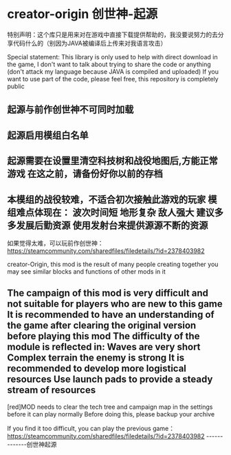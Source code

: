 # creator-origin  创世神-起源

特别声明：这个库只是用来对在游戏中直接下载提供帮助的，我没要说努力的去分享代码什么的（别因为JAVA被编译后上传来对我语言攻击）

Special statement: This library is only used to help with direct download in the game, I don't want to talk about trying to share the code or anything (don't attack my language because JAVA is compiled and uploaded)
If you want to use part of the code, please feel free, this repository is completely public

起源与前作创世神不可同时加载
  -
 起源启用模组白名单
  -
  起源需要在设置里清空科技树和战役地图后,方能正常游戏
  在这之前，请备份好你以前的存档
  -
  本模组的战役较难，不适合初次接触此游戏的玩家
  模组难点体现在：
波次时间短
地形复杂
敌人强大
建议多多发展后勤资源
使用发射台来提供源源不断的资源
-
如果觉得太难，可以玩前作创世神：https://steamcommunity.com/sharedfiles/filedetails/?id=2378403982
  
creator-Origin, this mod is the result of many people creating together
you may see similar blocks and functions of other mods in it

The campaign of this mod is very difficult and not suitable for players who are new to this game
It is recommended to have an understanding of the game after clearing the original version before playing this mod
The difficulty of the module is reflected in:
Waves are very short
Complex terrain
the enemy is strong
It is recommended to develop more logistical resources
Use launch pads to provide a steady stream of resources
-----------------------------------
[red]MOD needs to clear the tech tree and campaign map in the settings before it can play normally 
Before doing this, please backup your archive

If you find it too difficult, you can play the previous game：https://steamcommunity.com/sharedfiles/filedetails/?id=2378403982
-------------创世神起源


